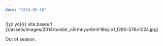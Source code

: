 ```yaml
---
date: "2014-05-18"
---
```


![yo yo]({{ site.baseurl }}/assets/images/2014/tumblr_n5rmnyyr6m1r16syio1_1280-576x1024.jpg)

Out of season.
